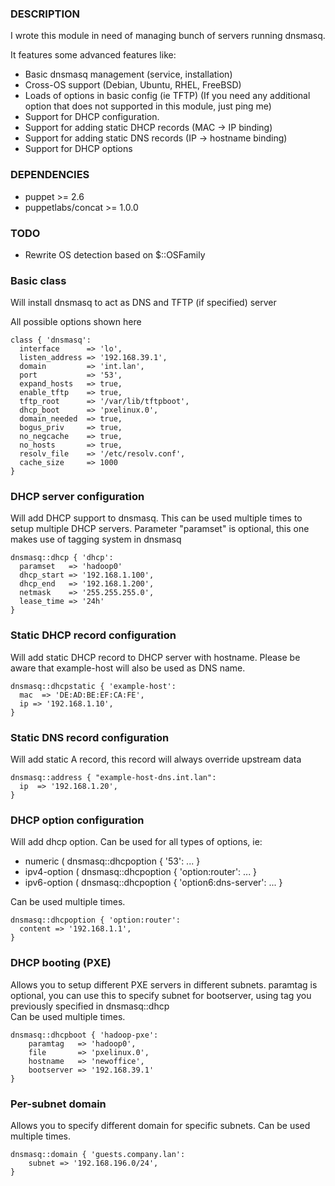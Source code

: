 ### DESCRIPTION

I wrote this module in need of managing bunch of servers running dnsmasq. 

It features some advanced features like:

* Basic dnsmasq management (service, installation)
* Cross-OS support (Debian, Ubuntu, RHEL, FreeBSD)
* Loads of options in basic config (ie TFTP)
(If you need any additional option that does not supported in this module, just ping me)
* Support for DHCP configuration.
* Support for adding static DHCP records (MAC -> IP binding)
* Support for adding static DNS records (IP -> hostname binding)
* Support for DHCP options

### DEPENDENCIES

* puppet >= 2.6
* puppetlabs/concat >= 1.0.0

### TODO

* Rewrite OS detection based on $::OSFamily

### Basic class

Will install dnsmasq to act as DNS and TFTP (if specified) server

All possible options shown here

```puppet
class { 'dnsmasq':
  interface      => 'lo',
  listen_address => '192.168.39.1',
  domain         => 'int.lan',
  port           => '53',
  expand_hosts   => true,
  enable_tftp    => true,
  tftp_root      => '/var/lib/tftpboot',
  dhcp_boot      => 'pxelinux.0',
  domain_needed  => true,
  bogus_priv     => true,
  no_negcache    => true,
  no_hosts       => true,
  resolv_file    => '/etc/resolv.conf',
  cache_size     => 1000
}
```

### DHCP server configuration

Will add DHCP support to dnsmasq.
This can be used multiple times to setup multiple DHCP servers.
Parameter "paramset" is optional, this one makes use of tagging system in dnsmasq

```puppet
dnsmasq::dhcp { 'dhcp': 
  paramset   => 'hadoop0'
  dhcp_start => '192.168.1.100',
  dhcp_end   => '192.168.1.200',
  netmask    => '255.255.255.0',
  lease_time => '24h'
}
```

### Static DHCP record configuration

Will add static DHCP record to DHCP server with hostname.
Please be aware that example-host will also be used as DNS name.

```puppet
dnsmasq::dhcpstatic { 'example-host':
  mac  => 'DE:AD:BE:EF:CA:FE',
  ip => '192.168.1.10',
}
```

### Static DNS record configuration

Will add static A record, this record will always override upstream data

```puppet
dnsmasq::address { "example-host-dns.int.lan":
  ip  => '192.168.1.20',
}
```

### DHCP option configuration

Will add dhcp option. Can be used for all types of options, ie:

* numeric ( dnsmasq::dhcpoption { '53': ... }
* ipv4-option ( dnsmasq::dhcpoption { 'option:router': ... }
* ipv6-option ( dnsmasq::dhcpoption { 'option6:dns-server': ... }

Can be used multiple times.

```puppet
dnsmasq::dhcpoption { 'option:router':
  content => '192.168.1.1',
}
```

### DHCP booting (PXE)

Allows you to setup different PXE servers in different subnets.
paramtag is optional, you can use this to specify subnet for bootserver, 
using tag you previously specified in dnsmasq::dhcp  
Can be used multiple times.

```
dnsmasq::dhcpboot { 'hadoop-pxe':
    paramtag   => 'hadoop0',
    file       => 'pxelinux.0',
    hostname   => 'newoffice',
    bootserver => '192.168.39.1'
}
```

### Per-subnet domain

Allows you to specify different domain for specific subnets.
Can be used multiple times.

```
dnsmasq::domain { 'guests.company.lan':
    subnet => '192.168.196.0/24',
}
```

